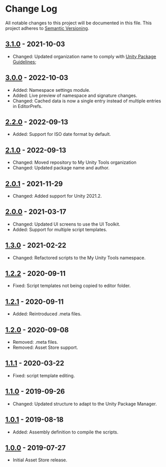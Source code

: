 Change Log
===

All notable changes to this project will be documented in this file. This project adheres to [Semantic Versioning](http://semver.org/).

## [3.1.0] - 2021-10-03
- Changed: Updated organization name to comply with [Unity Package Guidelines](https://unity.com/legal/terms-of-service/software/package-guidelines);

## [3.0.0] - 2022-10-03
- Added: Namespace settings module.
- Added: Live preview of namespace and signature changes.
- Changed: Cached data is now a single entry instead of multiple entries in EditorPrefs.

## [2.2.0] - 2022-09-13
- Added: Support for ISO date format by default.

## [2.1.0] - 2022-09-13
- Changed: Moved repository to My Unity Tools organization
- Changed: Updated package name and author.

## [2.0.1] - 2021-11-29
- Changed: Added support for Unity 2021.2.

## [2.0.0] - 2021-03-17
- Changed: Updated UI screens to use the UI Toolkit.
- Added: Support for multiple script templates.

## [1.3.0] - 2021-02-22
- Changed: Refactored scripts to the My Unity Tools namespace.

## [1.2.2] - 2020-09-11
- Fixed: Script templates not being copied to editor folder.

## [1.2.1] - 2020-09-11
- Added: Reintroduced .meta files.

## [1.2.0] - 2020-09-08
- Removed: .meta files.
- Removed: Asset Store support.

## [1.1.1] - 2020-03-22
- Fixed: script template editing.

## [1.1.0] - 2019-09-26
- Changed: Updated structure to adapt to the Unity Package Manager.

## [1.0.1] - 2019-08-18
- Added: Assembly definition to compile the scripts.

## [1.0.0] - 2019-07-27
- Initial Asset Store release.

[3.1.0]: https://github.com/mygamedevtools/script-template/compare/3.0.0...3.1.0
[3.0.0]: https://github.com/mygamedevtools/script-template/compare/2.2.0...3.0.0
[2.2.0]: https://github.com/mygamedevtools/script-template/compare/2.1.0...2.2.0
[2.1.0]: https://github.com/mygamedevtools/script-template/compare/2.0.1...2.1.0
[2.0.1]: https://github.com/mygamedevtools/script-template/compare/2.0.0...2.0.1
[2.0.0]: https://github.com/mygamedevtools/script-template/compare/1.3.0...2.0.0
[1.3.0]: https://github.com/mygamedevtools/script-template/compare/1.2.2...1.3.0
[1.2.2]: https://github.com/mygamedevtools/script-template/compare/1.2.1...1.2.2
[1.2.1]: https://github.com/mygamedevtools/script-template/compare/1.2.0...1.2.1
[1.2.0]: https://github.com/mygamedevtools/script-template/compare/1.1.1...1.2.0
[1.1.1]: https://github.com/mygamedevtools/script-template/compare/1.1.0...1.1.1
[1.1.0]: https://github.com/mygamedevtools/script-template/compare/1.0.1...1.1.0
[1.0.1]: https://github.com/mygamedevtools/script-template/compare/1.0.0...1.0.1
[1.0.0]: https://github.com/mygamedevtools/script-template/compare/087dd6c...1.0.0